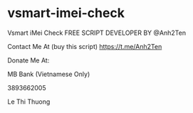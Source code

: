 # vsmart-imei-check
Vsmart iMei Check FREE SCRIPT DEVELOPER BY @Anh2Ten

Contact Me At (buy this script) https://t.me/Anh2Ten

Donate Me At:

MB Bank (Vietnamese Only)

3893662005

Le Thi Thuong

